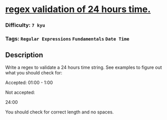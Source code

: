 # [regex validation of 24 hours time.](https://www.codewars.com/kata/56a4a3d4043c316002000042)

### Difficulty: `7 kyu`

### Tags: `Regular Expressions` `Fundamentals` `Date Time`

## Description

Write a regex to validate a 24 hours time string. See examples to figure out what you should check for:

Accepted: 01:00 - 1:00

Not accepted:

24:00

You should check for correct length and no spaces.
